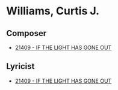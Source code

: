 # Williams, Curtis J.

## Composer

- [21409 - IF THE LIGHT HAS GONE OUT](/hymns/21409.md)

## Lyricist

- [21409 - IF THE LIGHT HAS GONE OUT](/hymns/21409.md)

